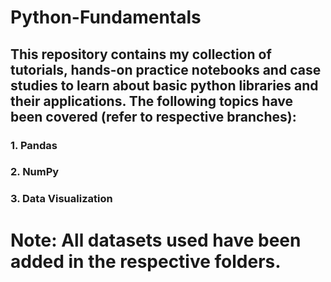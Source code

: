 # Python-Fundamentals

## This repository contains my collection of tutorials, hands-on practice notebooks and case studies to learn about basic python libraries and their applications. The following topics have been covered (refer to respective branches):
### 1. Pandas
### 2. NumPy
### 3. Data Visualization


# Note: All datasets used have been added in the respective folders. 
